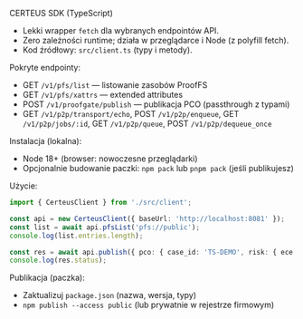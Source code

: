 CERTEUS SDK (TypeScript)

- Lekki wrapper `fetch` dla wybranych endpointów API.
- Zero zależności runtime; działa w przeglądarce i Node (z polyfill fetch).
- Kod źródłowy: `src/client.ts` (typy i metody).

Pokryte endpointy:
- GET `/v1/pfs/list` — listowanie zasobów ProofFS
- GET `/v1/pfs/xattrs` — extended attributes
- POST `/v1/proofgate/publish` — publikacja PCO (passthrough z typami)
- GET `/v1/p2p/transport/echo`, POST `/v1/p2p/enqueue`, GET `/v1/p2p/jobs/:id`, GET `/v1/p2p/queue`, POST `/v1/p2p/dequeue_once`

Instalacja (lokalna):
- Node 18+ (browser: nowoczesne przeglądarki)
- Opcjonalnie budowanie paczki: `npm pack` lub `pnpm pack` (jeśli publikujesz)

Użycie:
```ts
import { CerteusClient } from './src/client';

const api = new CerteusClient({ baseUrl: 'http://localhost:8081' });
const list = await api.pfsList('pfs://public');
console.log(list.entries.length);

const res = await api.publish({ pco: { case_id: 'TS-DEMO', risk: { ece: 0.01 } } });
console.log(res.status);
```

Publikacja (paczka):
- Zaktualizuj `package.json` (nazwa, wersja, typy)
- `npm publish --access public` (lub prywatnie w rejestrze firmowym)
